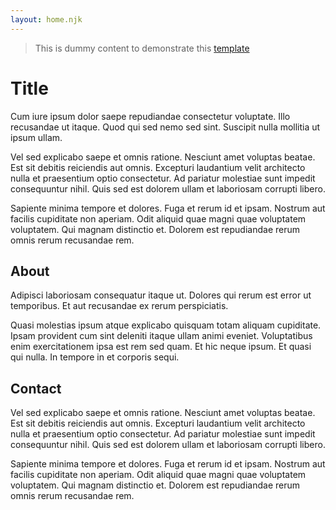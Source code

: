 ```yaml
---
layout: home.njk
---
```


> This is dummy content to demonstrate this [template](https://github.com/digitalinteraction/eleventy-alembic-starter)

# Title

Cum iure ipsum dolor saepe repudiandae consectetur voluptate. Illo recusandae ut itaque. Quod qui sed nemo sed sint. Suscipit nulla mollitia ut ipsum ullam.

Vel sed explicabo saepe et omnis ratione. Nesciunt amet voluptas beatae. Est sit debitis reiciendis aut omnis. Excepturi laudantium velit architecto nulla et praesentium optio consectetur. Ad pariatur molestiae sunt impedit consequuntur nihil. Quis sed est dolorem ullam et laboriosam corrupti libero.

Sapiente minima tempore et dolores. Fuga et rerum id et ipsam. Nostrum aut facilis cupiditate non aperiam. Odit aliquid quae magni quae voluptatem voluptatem. Qui magnam distinctio et. Dolorem est repudiandae rerum omnis rerum recusandae rem.

## About

Adipisci laboriosam consequatur itaque ut. Dolores qui rerum est error ut temporibus. Et aut recusandae ex rerum perspiciatis.

Quasi molestias ipsum atque explicabo quisquam totam aliquam cupiditate. Ipsam provident cum sint deleniti itaque ullam animi eveniet. Voluptatibus enim exercitationem ipsa est rem sed quam. Et hic neque ipsum. Et quasi qui nulla. In tempore in et corporis sequi.

## Contact

Vel sed explicabo saepe et omnis ratione. Nesciunt amet voluptas beatae. Est sit debitis reiciendis aut omnis. Excepturi laudantium velit architecto nulla et praesentium optio consectetur. Ad pariatur molestiae sunt impedit consequuntur nihil. Quis sed est dolorem ullam et laboriosam corrupti libero.

Sapiente minima tempore et dolores. Fuga et rerum id et ipsam. Nostrum aut facilis cupiditate non aperiam. Odit aliquid quae magni quae voluptatem voluptatem. Qui magnam distinctio et. Dolorem est repudiandae rerum omnis rerum recusandae rem.
